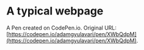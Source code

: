 # A typical webpage

A Pen created on CodePen.io. Original URL: [https://codepen.io/adamgyulavari/pen/XWbQdpM](https://codepen.io/adamgyulavari/pen/XWbQdpM).


